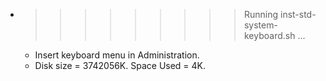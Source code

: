 * >>>>>>>>> Running inst-std-system-keyboard.sh ...
  * Insert keyboard menu in Administration.
  * Disk size = 3742056K. Space Used = 4K.
